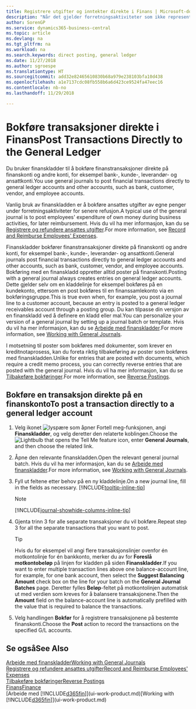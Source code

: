 ```yaml
---
title: Registrere utgifter og inntekter direkte i Finans | Microsoft-dokumentasjon
description: "Når det gjelder forretningsaktiviteter som ikke representeres av et dokument i Financials, for eksempel mindre utgifter eller innbetalinger, kan du opprette de relaterte transaksjonene ved å bokføre kladdelinjer på Finanskladd-siden."
author: SorenGP
ms.service: dynamics365-business-central
ms.topic: article
ms.devlang: na
ms.tgt_pltfrm: na
ms.workload: na
ms.search.keywords: direct posting, general ledger
ms.date: 11/27/2018
ms.author: sgroespe
ms.translationtype: HT
ms.sourcegitcommit: add32e82465610830b68a979e238103bfa10d438
ms.openlocfilehash: a1e7137cdc08fb558b6a6d423ce9524fa47eec16
ms.contentlocale: nb-no
ms.lasthandoff: 11/29/2018

---
```

# <a name="post-transactions-directly-to-the-general-ledger"></a><span data-ttu-id="4d74f-103">Bokføre transaksjoner direkte i Finans</span><span class="sxs-lookup"><span data-stu-id="4d74f-103">Post Transactions Directly to the General Ledger</span></span>

<span data-ttu-id="4d74f-104">Du bruker finanskladder til å bokføre finanstransaksjoner direkte på finanskonti og andre konti, for eksempel bank-, kunde-, leverandør- og ansattkonti.</span><span class="sxs-lookup"><span data-stu-id="4d74f-104">You use general journals to post financial transactions directly to general ledger accounts and other accounts, such as bank, customer, vendor, and employee accounts.</span></span>  

<span data-ttu-id="4d74f-105">Vanlig bruk av finanskladden er å bokføre ansattes utgifter av egne penger under forretningsaktiviteter for senere refusjon.</span><span class="sxs-lookup"><span data-stu-id="4d74f-105">A typical use of the general journal is to post employees' expenditure of own money during business activities, for later reimbursement.</span></span> <span data-ttu-id="4d74f-106">Hvis du vil ha mer informasjon, kan du se [Registrere og refundere ansattes utgifter](finance-how-record-reimburse-employee-expenses.md).</span><span class="sxs-lookup"><span data-stu-id="4d74f-106">For more information, see [Record and Reimburse Employees' Expenses](finance-how-record-reimburse-employee-expenses.md).</span></span>

<span data-ttu-id="4d74f-107">Finanskladder bokfører finanstransaksjoner direkte på finanskonti og andre konti, for eksempel bank-, kunde-, leverandør- og ansattkonti.</span><span class="sxs-lookup"><span data-stu-id="4d74f-107">General journals post financial transactions directly to general ledger accounts and other accounts, such as bank, customer, vendor, and employee accounts.</span></span> <span data-ttu-id="4d74f-108">Bokføring med en finanskladd oppretter alltid poster på finanskonti.</span><span class="sxs-lookup"><span data-stu-id="4d74f-108">Posting with a general journal always creates entries on general ledger accounts.</span></span> <span data-ttu-id="4d74f-109">Dette gjelder selv om en kladdelinje for eksempel bokføres på en kundekonto, ettersom en post bokføres til en finanssamlekonto via en bokføringsgruppe.</span><span class="sxs-lookup"><span data-stu-id="4d74f-109">This is true even when, for example, you post a journal line to a customer account, because an entry is posted to a general ledger receivables account through a posting group.</span></span> <span data-ttu-id="4d74f-110">Du kan tilpasse din versjon av en finanskladd ved å definere en kladd eller mal.</span><span class="sxs-lookup"><span data-stu-id="4d74f-110">You can personalize your version of a general journal by setting up a journal batch or template.</span></span> <span data-ttu-id="4d74f-111">Hvis du vil ha mer informasjon, kan du se [Arbeide med finanskladder](ui-work-general-journals.md).</span><span class="sxs-lookup"><span data-stu-id="4d74f-111">For more information, see [Working with General Journals](ui-work-general-journals.md).</span></span>

<span data-ttu-id="4d74f-112">I motsetning til poster som bokføres med dokumenter, som krever en kreditnotaprosess, kan du foreta riktig tilbakeføring av poster som bokføres med finanskladden.</span><span class="sxs-lookup"><span data-stu-id="4d74f-112">Unlike for entries that are posted with documents, which require a credit memo process, you can correctly reverse entries that are posted with the general journal.</span></span> <span data-ttu-id="4d74f-113">Hvis du vil ha mer informasjon, kan du se [Tilbakeføre bokføringer](finance-how-reverse-journal-posting.md).</span><span class="sxs-lookup"><span data-stu-id="4d74f-113">For more information, see [Reverse Postings](finance-how-reverse-journal-posting.md).</span></span>

## <a name="to-post-a-transaction-directly-to-a-general-ledger-account"></a><span data-ttu-id="4d74f-114">Bokføre en transaksjon direkte på en finanskonto</span><span class="sxs-lookup"><span data-stu-id="4d74f-114">To post a transaction directly to a general ledger account</span></span>

1. <span data-ttu-id="4d74f-115">Velg ikonet ![lyspære som åpner Fortell meg-funksjonen](media/ui-search/search_small.png "Fortell hva du vil gjøre"), angi **Finanskladder**, og velg deretter den relaterte koblingen.</span><span class="sxs-lookup"><span data-stu-id="4d74f-115">Choose the ![Lightbulb that opens the Tell Me feature](media/ui-search/search_small.png "Tell me what you want to do") icon, enter **General Journals**, and then choose the related link.</span></span>
2. <span data-ttu-id="4d74f-116">Åpne den relevante finanskladden.</span><span class="sxs-lookup"><span data-stu-id="4d74f-116">Open the relevant general journal batch.</span></span> <span data-ttu-id="4d74f-117">Hvis du vil ha mer informasjon, kan du se [Arbeide med finanskladder](ui-work-general-journals.md).</span><span class="sxs-lookup"><span data-stu-id="4d74f-117">For more information, see [Working with General Journals](ui-work-general-journals.md).</span></span>
3. <span data-ttu-id="4d74f-118">Fyll ut feltene etter behov på en ny kladdelinje.</span><span class="sxs-lookup"><span data-stu-id="4d74f-118">On a new journal line, fill in the fields as necessary.</span></span> [!INCLUDE[tooltip-inline-tip](includes/tooltip-inline-tip_md.md)]    

    > [!NOTE]
    > [!INCLUDE[journal-showhide-columns-inline-tip](includes/journal-showhide-columns-inline-tip.md)]
4. <span data-ttu-id="4d74f-119">Gjenta trinn 3 for alle separate transaksjoner du vil bokføre.</span><span class="sxs-lookup"><span data-stu-id="4d74f-119">Repeat step 3 for all the separate transactions that you want to post.</span></span>

    > [!TIP]  
    > <span data-ttu-id="4d74f-120">Hvis du for eksempel vil angi flere transaksjonslinjer ovenfor én motkontolinje for én bankkonto, merker du av for **Foreslå motkontobeløp** på linjen for kladden på siden **Finanskladder**.</span><span class="sxs-lookup"><span data-stu-id="4d74f-120">If you want to enter multiple transaction lines above one balance-account line, for example, for one bank account, then select the **Suggest Balancing Amount** check box on the line for your batch on the **General Journal Batches** page.</span></span> <span data-ttu-id="4d74f-121">Deretter fylles **Beløp**-feltet på motkontolinjen automatisk ut med verdien som kreves for å balansere transaksjonene.</span><span class="sxs-lookup"><span data-stu-id="4d74f-121">Then the **Amount** field on the balance-account line is automatically prefilled with the value that is required to balance the transactions.</span></span>
5. <span data-ttu-id="4d74f-122">Velg handlingen **Bokfør** for å registrere transaksjonene på bestemte finanskonti.</span><span class="sxs-lookup"><span data-stu-id="4d74f-122">Choose the **Post** action to record the transactions on the specified G/L accounts.</span></span>

## <a name="see-also"></a><span data-ttu-id="4d74f-123">Se også</span><span class="sxs-lookup"><span data-stu-id="4d74f-123">See Also</span></span>

[<span data-ttu-id="4d74f-124">Arbeide med finanskladder</span><span class="sxs-lookup"><span data-stu-id="4d74f-124">Working with General Journals</span></span>](ui-work-general-journals.md)  
[<span data-ttu-id="4d74f-125">Registrere og refundere ansattes utgifter</span><span class="sxs-lookup"><span data-stu-id="4d74f-125">Record and Reimburse Employees' Expenses</span></span>](finance-how-record-reimburse-employee-expenses.md)  
[<span data-ttu-id="4d74f-126">Tilbakeføre bokføringer</span><span class="sxs-lookup"><span data-stu-id="4d74f-126">Reverse Postings</span></span>](finance-how-reverse-journal-posting.md)  
[<span data-ttu-id="4d74f-127">Finans</span><span class="sxs-lookup"><span data-stu-id="4d74f-127">Finance</span></span>](finance.md)  
<span data-ttu-id="4d74f-128">[Arbeide med [!INCLUDE[d365fin](includes/d365fin_md.md)]](ui-work-product.md)</span><span class="sxs-lookup"><span data-stu-id="4d74f-128">[Working with [!INCLUDE[d365fin](includes/d365fin_md.md)]](ui-work-product.md)</span></span>  

